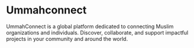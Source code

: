 # Ummahconnect
UmmahConnect is a global platform dedicated to connecting Muslim organizations and individuals. Discover, collaborate, and support impactful projects in your community and around the world.
